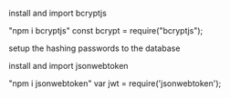 install and import bcryptjs

"npm i bcryptjs"
const bcrypt = require("bcryptjs");

setup the hashing passwords to the database

install and import jsonwebtoken

"npm i jsonwebtoken"
var jwt = require('jsonwebtoken');

